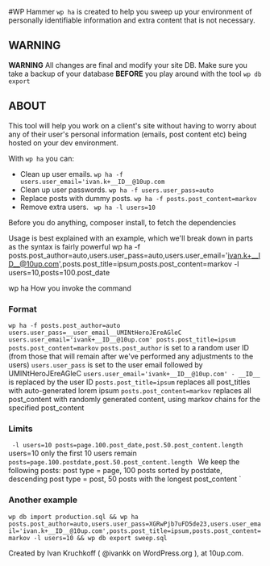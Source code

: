 #WP Hammer
``wp ha`` is created to help you sweep up your environment of personally identifiable information and extra content that is not necessary.

## WARNING ##
__WARNING__ All changes are final and modify your site DB. Make sure you take a backup of your database __BEFORE__ you play around with the tool ``wp db export``

## ABOUT ##

This tool will help you work on a client's site without having to worry about any of their user's personal information (emails, post content etc) being hosted on your dev environment.

With ``wp ha`` you can:

  *  Clean up user emails. ``wp ha -f users.user_email='ivan.k+__ID__@10up.com``
  *  Clean up user passwords. ``wp ha -f users.user_pass=auto``
  *  Replace posts with dummy posts. ``wp ha -f posts.post_content=markov``
  *  Remove extra users. `` wp ha -l users=10``

Before you do anything, composer install, to fetch the dependencies

Usage is best explained with an example, which we'll break down in parts as the syntax is fairly powerful
wp ha -f posts.post_author=auto,users.user_pass=auto,users.user_email='ivan.k+__ID__@10up.com',posts.post_title=ipsum,posts.post_content=markov -l users=10,posts=100.post_date

wp ha
How you invoke the command

### Format
`
wp ha -f posts.post_author=auto users.user_pass=__user_email__UMINtHeroJEreAGleC users.user_email='ivank+__ID__@10up.com' posts.post_title=ipsum posts.post_content=markov
`
`posts.post_author` is set to a random user ID (from those that will remain after we've performed any adjustments to the users)
`users.user_pass` is set to the user email followed by UMINtHeroJEreAGleC
`users.user_email='ivank+__ID__@10up.com' - __ID__` is replaced by the user ID
`posts.post_title=ipsum` replaces all post_titles with auto-generated lorem ipsum
`posts.post_content=markov` replaces all post_content with randomly generated content, using markov chains for the specified post_content


### Limits
`
-l users=10 posts=page.100.post_date,post.50.post_content.length`
users=10 only the first 10 users remain
`posts=page.100.postdate,post.50.post_content.length `
We keep the following posts:
 post type = page, 100 posts sorted by postdate, descending
 post type = post, 50 posts with the longest post_content
 `


### Another example
`
wp db import production.sql &&
wp ha posts.post_author=auto,users.user_pass=XGRwPjb7uFD5de23,users.user_email='ivan.k+__ID__@10up.com',posts.post_title=ipsum,posts.post_content=markov -l users=10 &&
wp db export sweep.sql
`

Created by Ivan Kruchkoff ( @ivankk on WordPress.org ), at 10up.com.
